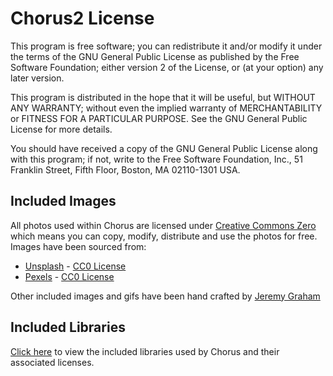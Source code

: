 # Chorus2 License

This program is free software; you can redistribute it and/or modify
it under the terms of the GNU General Public License as published by
the Free Software Foundation; either version 2 of the License, or
(at your option) any later version.

This program is distributed in the hope that it will be useful,
but WITHOUT ANY WARRANTY; without even the implied warranty of
MERCHANTABILITY or FITNESS FOR A PARTICULAR PURPOSE.  See the
GNU General Public License for more details.

You should have received a copy of the GNU General Public License along
with this program; if not, write to the Free Software Foundation, Inc.,
51 Franklin Street, Fifth Floor, Boston, MA 02110-1301 USA.

## Included Images

All photos used within Chorus are licensed under [Creative Commons Zero](https://creativecommons.org/publicdomain/zero/1.0/)
which means you can copy, modify, distribute and use the photos for free. Images have been sourced from:

* [Unsplash](https://unsplash.com) - [CC0 License](https://unsplash.com/license)
* [Pexels](https://www.pexels.com) - [CC0 License](https://www.pexels.com/photo-license/)

Other included images and gifs have been hand crafted by [Jeremy Graham](http://jez.me)

## Included Libraries

[Click here](https://github.com/xbmc/chorus2/tree/master/src/lib) to view the included libraries used by Chorus and
their associated licenses.
